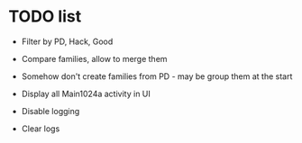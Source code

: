# TODO list

* Filter by PD, Hack, Good

* Compare families, allow to merge them

* Somehow don't create families from PD - may be group them at the start


* Display all Main1024a activity in UI
* Disable logging
* Clear logs